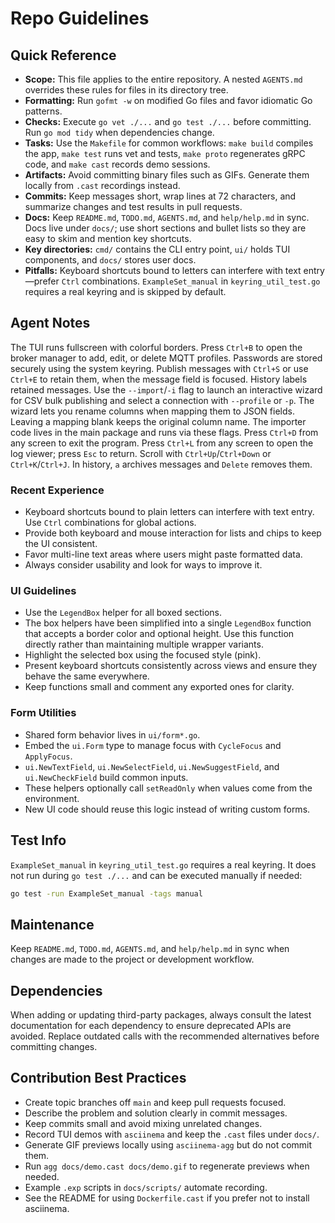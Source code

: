 # Repo Guidelines

## Quick Reference
- **Scope:** This file applies to the entire repository. A nested
  `AGENTS.md` overrides these rules for files in its directory tree.
- **Formatting:** Run `gofmt -w` on modified Go files and favor idiomatic Go
  patterns.
- **Checks:** Execute `go vet ./...` and `go test ./...` before committing.
  Run `go mod tidy` when dependencies change.
- **Tasks:** Use the `Makefile` for common workflows:
  `make build` compiles the app, `make test` runs vet and tests,
  `make proto` regenerates gRPC code, and `make cast` records demo
  sessions.
- **Artifacts:** Avoid committing binary files such as GIFs. Generate them
  locally from `.cast` recordings instead.
- **Commits:** Keep messages short, wrap lines at 72 characters, and summarize
  changes and test results in pull requests.
- **Docs:** Keep `README.md`, `TODO.md`, `AGENTS.md`, and `help/help.md` in
  sync. Docs live under `docs/`; use short sections and bullet lists so
  they are easy to skim and mention key shortcuts.
- **Key directories:** `cmd/` contains the CLI entry point, `ui/` holds TUI
  components, and `docs/` stores user docs.
- **Pitfalls:** Keyboard shortcuts bound to letters can interfere with text
  entry—prefer `Ctrl` combinations. `ExampleSet_manual` in
  `keyring_util_test.go` requires a real keyring and is skipped by default.

## Agent Notes
The TUI runs fullscreen with colorful borders. Press `Ctrl+B` to open the broker manager to add, edit, or delete MQTT profiles. Passwords are stored securely using the system keyring. Publish messages with `Ctrl+S` or use `Ctrl+E` to retain them, when the message field is focused. History labels retained messages. Use the `--import`/`-i` flag to launch an interactive wizard for CSV bulk publishing and select a connection with `--profile` or `-p`. The wizard lets you rename columns when mapping them to JSON fields. Leaving a mapping blank keeps the original column name. The importer code lives in the main package and runs via these flags.
Press `Ctrl+D` from any screen to exit the program.
Press `Ctrl+L` from any screen to open the log viewer; press `Esc` to return.
Scroll with `Ctrl+Up`/`Ctrl+Down` or `Ctrl+K`/`Ctrl+J`. In history,
`a` archives messages and `Delete` removes them.

### Recent Experience
- Keyboard shortcuts bound to plain letters can interfere with text entry. Use `Ctrl` combinations for global actions.
- Provide both keyboard and mouse interaction for lists and chips to keep the UI consistent.
- Favor multi-line text areas where users might paste formatted data.
- Always consider usability and look for ways to improve it.

### UI Guidelines
- Use the `LegendBox` helper for all boxed sections.
- The box helpers have been simplified into a single `LegendBox` function that
  accepts a border color and optional height. Use this function directly rather
  than maintaining multiple wrapper variants.
- Highlight the selected box using the focused style (pink).
- Present keyboard shortcuts consistently across views and ensure they behave the same everywhere.
- Keep functions small and comment any exported ones for clarity.

### Form Utilities
- Shared form behavior lives in `ui/form*.go`.
- Embed the `ui.Form` type to manage focus with `CycleFocus` and `ApplyFocus`.
- `ui.NewTextField`, `ui.NewSelectField`, `ui.NewSuggestField`, and `ui.NewCheckField`
  build common inputs.
- These helpers optionally call `setReadOnly` when values come from the
  environment.
- New UI code should reuse this logic instead of writing custom forms.

## Test Info
`ExampleSet_manual` in `keyring_util_test.go` requires a real keyring. It does not
run during `go test ./...` and can be executed manually if needed:

```bash
go test -run ExampleSet_manual -tags manual
```

## Maintenance
Keep `README.md`, `TODO.md`, `AGENTS.md`, and `help/help.md` in sync when changes are made to the project or development workflow.

## Dependencies
When adding or updating third-party packages, always consult the latest
documentation for each dependency to ensure deprecated APIs are avoided.
Replace outdated calls with the recommended alternatives before committing
changes.

## Contribution Best Practices
- Create topic branches off `main` and keep pull requests focused.
- Describe the problem and solution clearly in commit messages.
- Keep commits small and avoid mixing unrelated changes.
- Record TUI demos with `asciinema` and keep the `.cast` files under `docs/`.
- Generate GIF previews locally using `asciinema-agg` but do not commit them.
- Run `agg docs/demo.cast docs/demo.gif` to regenerate previews when needed.
- Example `.exp` scripts in `docs/scripts/` automate recording.
- See the README for using `Dockerfile.cast` if you prefer not to install asciinema.

